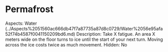 # Permafrost

Aspects: Water (../Aspects%2051560ac666db47f7a87735a87d8c0729/Water%2056e95afa52f74b4587f0041150209bd6.md)
Description: Take X fatigue. An area X meters wide on the floor turns to ice until the start of your next turn. Moving across the ice costs twice as much movement.
Hidden: No
